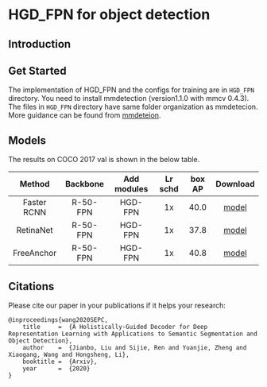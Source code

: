 # HGD_FPN for object detection

## Introduction 

## Get Started
The implementation of HGD_FPN and the configs for training are in ```HGD_FPN``` directory.
You need to install mmdetection (version1.1.0 with mmcv 0.4.3).
The files in ```HGD_FPN``` directory have same folder organization as mmdetecion.
More guidance can be found from [mmdeteion](https://github.com/open-mmlab/mmdetection).

## Models
The results on COCO 2017 val is shown in the below table.

| Method | Backbone | Add modules  | Lr schd | box AP | Download |
| :----: | :------: | :-------:  | :-----: | :----: | :------: |
| Faster RCNN | R-50-FPN | HGD-FPN |  1x  | 40.0| [model]()  |
| RetinaNet | R-50-FPN | HGD-FPN |  1x  | 37.8| [model]()  |
| FreeAnchor | R-50-FPN | HGD-FPN |  1x  | 40.8| [model]()  |

## Citations
Please cite our paper in your publications if it helps your research:
```
@inproceedings{wang2020SEPC,
    title     =  {A Holistically-Guided Decoder for Deep Representation Learning with Applications to Semantic Segmentation and Object Detection},
    author    =  {Jianbo, Liu and Sijie, Ren and Yuanjie, Zheng and Xiaogang, Wang and Hongsheng, Li},
    booktitle =  {Arxiv},
    year      =  {2020}
}
```

